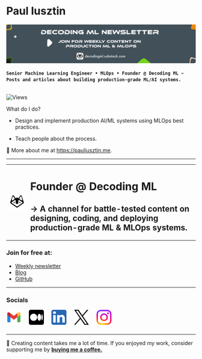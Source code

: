 # Paul Iusztin

![banner](images/banner.png)

**`Senior Machine Learning Engineer • MLOps • Founder @ Decoding ML ~ Posts and articles about building production-grade ML/AI systems.`**
<br/>
<br/>

![Views](https://komarev.com/ghpvc/?username=IusztinPaul)

What do I do?

* Design and implement production AI/ML systems using MLOps best practices.

* Teach people about the process.

🔗 More about me at https://pauliusztin.me.

------

<table>
  <tr>
    <td>
      <a href="https://linktr.ee/decodingml">
        <img src="images/dml_1500.png" alt="DML Logo" width="150"/>
      </a>
    </td>
    <td>
        <h1> Founder @ Decoding ML </h1>
        <h2> → A channel for battle-tested content on designing, coding, and deploying production-grade ML & MLOps systems. </h2>
    </td>
</table>

### Join for free at:
* [Weekly newsletter](https://decodingml.substack.com/)
* [Blog](https://medium.com/decodingml)
* [GitHub](https://github.com/decodingml)

-----

### Socials

[<img alt="gmail" width="40px" src="images/gmail_512.png" align="left" style="padding-right:20px;"/>](mailto:p.b.iusztin@gmail.com?subject=[From%20GitHub]%20ML%20Collaborations)
[<img alt="medium" width="40px" src="images/medium_512.png" align="left" style="padding-right:20px;"/>](https://pauliusztin.medium.com/)
[<img alt="linkedin" width="40px" src="images/linkedin_512.png" align="left" style="padding-right:20px;"/>](https://www.linkedin.com/in/pauliusztin)
[<img alt="x" width="40px" src="images/x_512.png" align="left" style="padding-right:20px;"/>](https://x.com/iusztinpaul)
[<img alt="linkedin" width="40px" src="images/instagram_512.png" align="left" style="padding-right:20px;"/>](https://www.instagram.com/pauliusztin/)

<br/>
<br/>
<br/>

-----

🎨 Creating content takes me a lot of time. If you enjoyed my work, consider supporting me by [**buying me a coffee.**](https://www.buymeacoffee.com/pauliusztin)
